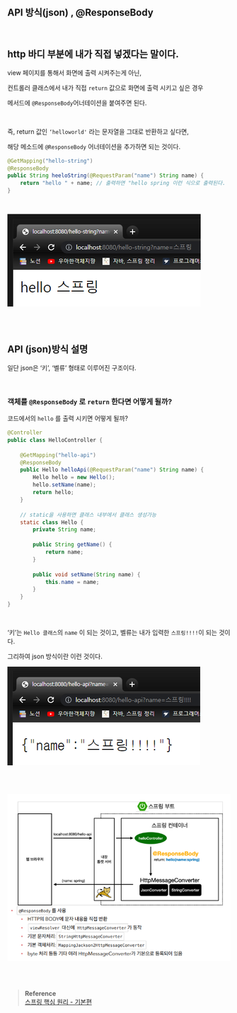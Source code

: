 ## API 방식(json) , @ResponseBody

<br/>

## http 바디 부분에 내가 직접 넣겠다는 말이다.

view 페이지를 통해서 화면에 출력 시켜주는게 아닌, 

컨트롤러 클래스에서 내가 직접 `return` 값으로 화면에 출력 시키고 싶은 경우 

메서드에 `@ResponseBody`어너테이션을 붙여주면 된다.

<br/>

즉, return 값인 `‘helloworld'` 라는 문자열을 그대로 반환하고 싶다면, 

해당 메소드에 `@ResponseBody` 어너테이션을 추가하면 되는 것이다.

```java
@GetMapping("hello-string")
@ResponseBody
public String heeloString(@RequestParam("name") String name) {
    return "hello " + name; // 출력하면 "hello spring 이런 식으로 출력된다. 
}
```

<br/>

![이미지](/programming/img/입문5.PNG)


<br/><br/>

## API (json)방식 설명

일단 json은 ‘키’, ‘벨류’ 형태로 이루어진 구조이다.

<br/>

### 객체를 `@ResponseBody` 로 `return` 한다면 어떻게 될까?

코드에서의 `hello` 를 출력 시키면 어떻게 될까?

```java
@Controller
public class HelloController {

    @GetMapping("hello-api")
    @ResponseBody
    public Hello helloApi(@RequestParam("name") String name) {
        Hello hello = new Hello();
        hello.setName(name);
        return hello;
    }

    // static을 사용하면 클래스 내부에서 클래스 생성가능
    static class Hello { 
        private String name;

        public String getName() {
            return name;
        }

        public void setName(String name) {
            this.name = name;
        }
    }
}
```

<br/>

‘키’는 `Hello 클래스`의 `name` 이 되는 것이고, 벨류는 내가 입력한 `스프링!!!!`이 되는 것이다.

그리하여 json 방식이란 이런 것이다.

![이미지](/programming/img/입문6.PNG)

<br/><br/>

![이미지](/programming/img/입문7.PNG)


<br/><br/>


>**Reference** <br/>[스프링 핵심 원리 - 기본편](https://www.inflearn.com/course/%EC%8A%A4%ED%94%84%EB%A7%81-%ED%95%B5%EC%8B%AC-%EC%9B%90%EB%A6%AC-%EA%B8%B0%EB%B3%B8%ED%8E%B8?utm_source=google&utm_medium=cpc&utm_campaign=04.general_backend&utm_content=spring&utm_term=%EC%8A%A4%ED%94%84%EB%A7%81%20%EC%9E%85%EB%AC%B8&gclid=CjwKCAiAjPyfBhBMEiwAB2CCImohok2YrQ2tRdhqfr3cZvKqkIJOHUJ36u6s1-7C9X1gzZIapTvOtxoCangQAvD_BwE)
